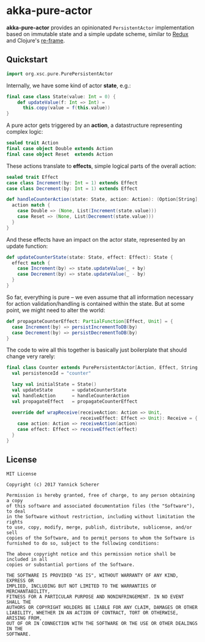 # akka-pure-actor

__akka-pure-actor__ provides an opinionated `PersistentActor` implementation
based on immutable state and a simple update scheme, similar to [Redux][redux]
and Clojure's [re-frame][reframe].

[redux]: http://redux.js.org/docs/introduction/
[reframe]: https://github.com/Day8/re-frame

## Quickstart

```scala
import org.xsc.pure.PurePersistentActor
```

Internally, we have some kind of actor __state__, e.g.:

```scala
final case class State(value: Int = 0) {
    def updateValue(f: Int => Int) =
      this.copy(value = f(this.value))
}
```

A pure actor gets triggered by an __action__, a datastructure representing
complex logic:

```scala
sealed trait Action
final case object Double extends Action
final case object Reset  extends Action
```

These actions translate to __effects__, simple logical parts of the overall
action:

```scala
sealed trait Effect
case class Increment(by: Int = 1) extends Effect
case class Decrement(by: Int = 1) extends Effect

def handleCounterAction(state: State, action: Action): (Option[String], List[Effect]) = {
  action match {
    case Double => (None, List(Increment(state.value)))
    case Reset => (None, List(Decrement(state.value)))
  }
}
```

And these effects have an impact on the actor state, represented by an update
function:

```scala
def updateCounterState(state: State, effect: Effect): State {
  effect match {
    case Increment(by) => state.updateValue(_ + by)
    case Decrement(by) => state.updateValue(_ - by)
  }
}
```

So far, everything is pure – we even assume that all information necessary for
action validation/handling is contained within the state. But at some point, we
might need to alter the world:

```scala
def propagateCounterEffect: PartialFunction[Effect, Unit] = {
  case Increment(by) => persistIncrementToDB(by)
  case Decrement(by) => persistDecrementToDB(by)
}
```

The code to wire all this together is basically just boilerplate that should
change very rarely:

```scala
final class Counter extends PurePersistentActor[Action, Effect, String, State] {
  val persistenceId = "counter"

  lazy val initialState = State()
  val updateState       = updateCounterState
  val handleAction      = handleCounterAction
  val propagateEffect   = propagateCounterEffect

  override def wrapReceive(receiveAction: Action => Unit,
                           receiveEffect: Effect => Unit): Receive = {
    case action: Action => receiveAction(action)
    case effect: Effect => receiveEffect(effect)
  }
}
```

## License

```
MIT License

Copyright (c) 2017 Yannick Scherer

Permission is hereby granted, free of charge, to any person obtaining a copy
of this software and associated documentation files (the "Software"), to deal
in the Software without restriction, including without limitation the rights
to use, copy, modify, merge, publish, distribute, sublicense, and/or sell
copies of the Software, and to permit persons to whom the Software is
furnished to do so, subject to the following conditions:

The above copyright notice and this permission notice shall be included in all
copies or substantial portions of the Software.

THE SOFTWARE IS PROVIDED "AS IS", WITHOUT WARRANTY OF ANY KIND, EXPRESS OR
IMPLIED, INCLUDING BUT NOT LIMITED TO THE WARRANTIES OF MERCHANTABILITY,
FITNESS FOR A PARTICULAR PURPOSE AND NONINFRINGEMENT. IN NO EVENT SHALL THE
AUTHORS OR COPYRIGHT HOLDERS BE LIABLE FOR ANY CLAIM, DAMAGES OR OTHER
LIABILITY, WHETHER IN AN ACTION OF CONTRACT, TORT OR OTHERWISE, ARISING FROM,
OUT OF OR IN CONNECTION WITH THE SOFTWARE OR THE USE OR OTHER DEALINGS IN THE
SOFTWARE.
```
